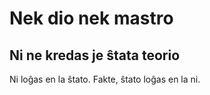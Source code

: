 # Nek dio nek mastro

## Ni ne kredas je ŝtata teorio

Ni loĝas en la ŝtato. Fakte, ŝtato loĝas en la ni.

